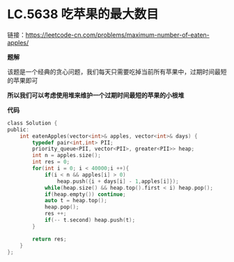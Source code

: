 # LC.5638 吃苹果的最大数目

链接：https://leetcode-cn.com/problems/maximum-number-of-eaten-apples/



**题解**

该题是一个经典的贪心问题，我们每天只需要吃掉当前所有苹果中，过期时间最短的苹果即可

**所以我们可以考虑使用堆来维护一个过期时间最短的苹果的小根堆**



**代码**

```c
class Solution {
public:
    int eatenApples(vector<int>& apples, vector<int>& days) {
        typedef pair<int,int> PII;
        priority_queue<PII, vector<PII>, greater<PII>> heap;
        int n = apples.size();
        int res = 0;
        for(int i = 0; i < 40000;i ++){
            if(i < n && apples[i] > 0)
                heap.push({i + days[i] - 1,apples[i]});
            while(heap.size() && heap.top().first < i) heap.pop();
            if(heap.empty()) continue;
            auto t = heap.top();
            heap.pop();
            res ++;
            if(-- t.second) heap.push(t);
        }

        return res;
    }
};
```

